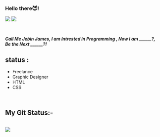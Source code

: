 ### Hello there😈!

<a href="https://t.me/https://t.me/CodingWithDevil_yt"><img src="https://img.shields.io/badge/telegram-D14836?color=2CA5E0&style=for-the-badge&logo=telegram&logoColor=white"></a>
<a href="https://instagram.com/j_e_b__i_n__j_?igshid=YmMyMTA2M2Y="><img src="https://img.shields.io/badge/instagram-%23E4405F.svg?&style=for-the-badge&logo=instagram&logoColor=white"></a>

<br>

***Call Me Jebin James, I am Intrested in Programming , 
Now I am ______?, Be the Next ______?!***
<br>

## status :
- Freelance
- Graphic Designer
- HTML
- CSS

<br>

## My Git Status:-

<br>

<img src="https://github-readme-stats.vercel.app/api?username=jebinwyd&&show_icons=true&title_color=&icon_color=24ff00&text_color=00fff6&bg_color=151515">
